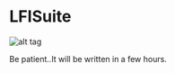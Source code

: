 # LFISuite

![alt tag](https://github.com/D35m0nd142/LFISuite/blob/master/screenshot.png)

Be patient..It will be written in a few hours.
